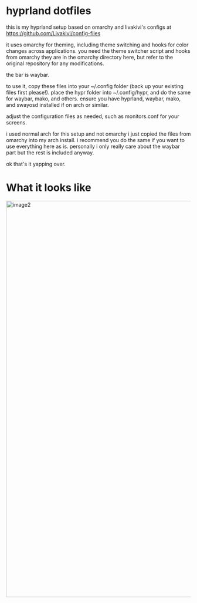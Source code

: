 # hyprland dotfiles

this is my hyprland setup based on omarchy and livakivi's configs at https://github.com/Livakivi/config-files

it uses omarchy for theming, including theme switching and hooks for color changes across applications. you need the theme switcher script and hooks from omarchy they are in the omarchy directory here, but refer to the original repository for any modifications.

the bar is waybar.

to use it, copy these files into your ~/.config folder (back up your existing files first please!). place the hypr folder into ~/.config/hypr, and do the same for waybar, mako, and others. ensure you have hyprland, waybar, mako, and swayosd installed if on arch or similar.

adjust the configuration files as needed, such as monitors.conf for your screens.


i used normal arch for this setup and not omarchy i just copied the files from omarchy into my arch install. i recommend you do the same if you want to use everything here as is. personally i only really care about the waybar part but the rest is included anyway.

ok that's it yapping over.


# What it looks like
<img width="1921" height="1080" alt="image2" src="https://github.com/user-attachments/assets/976c3f50-61cf-4d92-bb6e-60bd6ab6ffed" />
